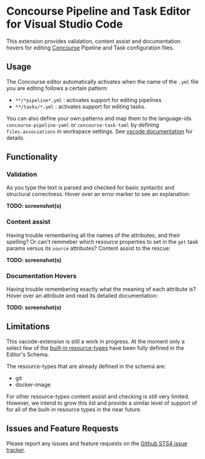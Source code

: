 # Concourse Pipeline and Task Editor for Visual Studio Code

This extension provides validation, content assist and documentation hovers
for editing [Concourse](https://concourse.ci/) Pipeline and Task configuration files.

## Usage

The Concourse editor automatically activates when the name of the  `.yml` file you are editing 
follows a certain pattern:

  - `**/*pipeline*.yml` : activates support for editing pipelines
  - `**/tasks/*.yml` : activates support for editing tasks.
  
You can also define your own patterns and map them to the language-ids `concourse-pipeline-yaml` 
or `concourse-task-taml` by defining `files.associations` in workspace settings. 
See [vscode documentation](https://code.visualstudio.com/Docs/languages/overview#_adding-a-file-extension-to-a-language) for details.

## Functionality

### Validation

As you type the text is parsed and checked for basic syntactic and structural correctness. Hover over
an error marker to see an explanation:

**TODO: screenshot(s)**

### Content assist

Having trouble remembering all the names of the attributes, and their spelling? Or can't remmeber
which resource properties to set in the `get` task params versus its `source` attributes? 
Content assist to the rescue:

**TODO: screenshot(s)**

### Documentation Hovers

Having trouble remembering exactly what the meaning of each attribute is? Hover over an attribute and 
read its detailed documentation:

**TODO: screenshot(s)**

## Limitations

This vacode-extension is still a work in progress. At the moment only a select few of the [built-in resource-types](https://concourse.ci/resource-types.html)
have been fully defined in the Editor's Schema. 

The resource-types that are already defined in the schema are:

 - git
 - docker-image
 
For other resource-types content assist and checking is still very limited. However, we intend
to grow this list and provide a similar level of support of for all of the built-in resource types in
the near future.

## Issues and Feature Requests

Please report any issues and feature requests on the [Github STS4 issue tracker](https://github.com/spring-projects/sts4/issues). 

